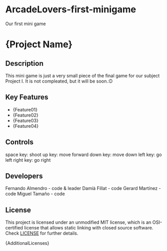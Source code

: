# ArcadeLovers-first-minigame
Our first mini game

# {Project Name}

## Description

This mini game is just a very small piece of the final game for our subject Project I. It is not compleated, but it will be soon.:D


## Key Features

 - {Feature01}
 - {Feature02}
 - {Feature03}
 - {Feature04}

## Controls

space key: shoot
up key: move forward
down key: move down
left key: go left
right key: go right

## Developers

Fernando Almendro - code & leader
Damià Fillat - code
Gerard Martínez - code
Miguel Tamaño - code

## License

This project is licensed under an unmodified MIT license, which is an OSI-certified license that allows static linking with closed source software. Check [LICENSE](LICENSE) for further details.

{AdditionalLicenses}

